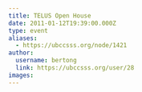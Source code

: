 ```yaml
---
title: TELUS Open House 
date: 2011-01-12T19:39:00.000Z
type: event
aliases:
  - https://ubccsss.org/node/1421
author:
  username: bertong
  link: https://ubccsss.org/user/28
images:
---
```


